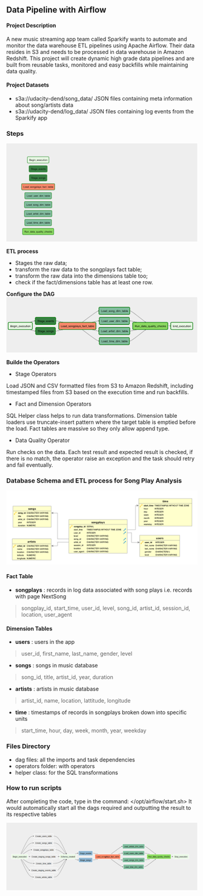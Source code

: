 ## Data Pipeline with Airflow

#### Project Description

A new music streaming app team called Sparkify wants to automate and monitor the data warehouse ETL pipelines using Apache Airflow. Their data resides in S3 and needs to be processed in data warehouse in Amazon Redshift. This project will create dynamic high grade data pipelines and are built from reusable tasks, monitored and easy backfills while maintaining data quality.


#### Project Datasets

- s3a://udacity-dend/song_data/
JSON files containing meta information about song/artists data
- s3a://udacity-dend/log_data/ 
JSON files containing log events from the Sparkify app


### Steps

![DAG](DAG.png)

**ETL process**
- Stages the raw data;
- transform the raw data to the songplays fact table;
- transform the raw data into the dimensions table too;
- check if the fact/dimensions table has at least one row.
   

**Configure the DAG**
![example DAG](example-dag.png) 


**Builde the Operators**
- Stage Operators

Load JSON and CSV formatted files from S3 to Amazon Redshift, including timestamped files from S3 based on the execution time and run backfills.

- Fact and Dimension Operators

SQL Helper class helps to run data transformations. Dimension table loaders use truncate-insert pattern where the target table is emptied before the load. Fact tables are massive so they only allow append type.

- Data Quality Operator

Run checks on the data. Each test result and expected result is checked, if there is no match, the operator raise an exception and the task should retry and fail eventually.


### Database Schema and ETL process for Song Play Analysis 

![Song_ERD](Song_ERD.png)


#### Fact Table
- **songplays** : records in log data associated with song plays i.e. records with page NextSong
> songplay_id, start_time, user_id, level, song_id, artist_id, session_id, location, user_agent

#### Dimension Tables
- **users** : users in the app
> user_id, first_name, last_name, gender, level

- **songs** : songs in music database
> song_id, title, artist_id, year, duration

- **artists** : artists in music database
> artist_id, name, location, lattitude, longitude

- **time** : timestamps of records in songplays broken down into specific units
> start_time, hour, day, week, month, year, weekday


### Files Directory
- dag files: all the imports and task dependencies
- operators folder: with operators
- helper class: for the SQL transformations


### How to run scripts
After completing the code, type in the command: 
</opt/airflow/start.sh>
It would automatically start all the dags required and outputting the result to its respective tables  

![data-pipeline-final](data-pipeline-final.png)

